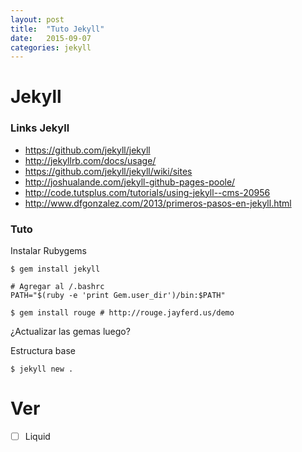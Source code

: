 ```yaml
---
layout: post
title:  "Tuto Jekyll"
date:   2015-09-07
categories: jekyll
---
```


# Jekyll

### Links Jekyll

+ https://github.com/jekyll/jekyll
+ http://jekyllrb.com/docs/usage/
+ https://github.com/jekyll/jekyll/wiki/sites
+ http://joshualande.com/jekyll-github-pages-poole/
+ http://code.tutsplus.com/tutorials/using-jekyll--cms-20956
+ http://www.dfgonzalez.com/2013/primeros-pasos-en-jekyll.html

### Tuto

Instalar Rubygems
```
$ gem install jekyll

# Agregar al /.bashrc
PATH="$(ruby -e 'print Gem.user_dir')/bin:$PATH"

$ gem install rouge # http://rouge.jayferd.us/demo
```

¿Actualizar las gemas luego?

Estructura base
```
$ jekyll new .
```

# Ver
- [ ] Liquid

